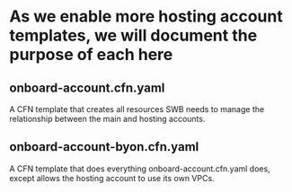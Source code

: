 # As we enable more hosting account templates, we will document the purpose of each here

## onboard-account.cfn.yaml
A CFN template that creates all resources SWB needs to manage the relationship between the main and hosting accounts.

## onboard-account-byon.cfn.yaml
A CFN template that does everything onboard-account.cfn.yaml does, except allows the hosting account to use its own VPCs.

